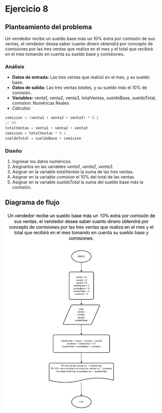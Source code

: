 # Ejercicio 8

## Planteamiento del problema

Un vendedor recibe un sueldo base más un 10% extra por comisión de sus ventas, el vendedor desea saber cuanto dinero obtendrá por concepto de comisiones por las tres ventas que realiza en el mes y el total que recibirá en el mes tomando en cuenta su sueldo base y comisiones.

### Análisis

- **Datos de entrada:** Las tres ventas que realizó en el mes, y su sueldo base.
- **Datos de salida:** Las tres ventas totales, y su sueldo más el 10% de comisión.
- **Variables:** venta1, venta2, venta3, totalVentas, sueldoBase, sueldoTotal, comision: Numéricas Reales
- _Cálculos:_
```C
comision = (venta1 + venta2 + venta3) * 0.1
// OR
totalVentas = venta1 + venta2 + venta3
comision = totalVentas * 0.1
sueldoTotal = sueldoBase + comision
```

### Diseño

1. Ingresar los datos numéricos.
2. Asignarlos en las variables *venta1*, *venta2*, *venta3*.
3. Asignar en la variable *totalVentas* la suma de las tres ventas.
4. Asignar en la variable *comision* el 10% del total de las ventas.
5. Asignar en la variable *sueldoTotal* la suma del sueldo base más la comisión.

## Diagrama de flujo

![DFD del ejercicio 8](./Ejercicio8DFD.png)
